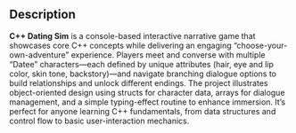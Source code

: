 ## Description
**C++ Dating Sim** is a console-based interactive narrative game that showcases core C++ concepts while delivering an engaging “choose-your-own-adventure” experience. Players meet and converse with multiple “Datee” characters—each defined by unique attributes (hair, eye and lip color, skin tone, backstory)—and navigate branching dialogue options to build relationships and unlock different endings. The project illustrates object-oriented design using structs for character data, arrays for dialogue management, and a simple typing-effect routine to enhance immersion. It’s perfect for anyone learning C++ fundamentals, from data structures and control flow to basic user-interaction mechanics.
